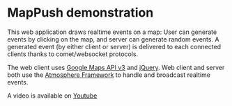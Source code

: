 # MapPush demonstration
This web application draws realtime events on a map:
User can generate events by clicking on the map, and server can generate random events. 
A generated event (by either client or server) is delivered to each connected clients thanks to comet/websocket protocols.

The web client uses [Google Maps API v3](http://code.google.com/intl/fr-FR/apis/maps/documentation/javascript/) and [jQuery](http://jquery.com/).
Web client and server both use the [Atmosphere Framework](https://github.com/Atmosphere/atmosphere) to handle and broadcast realtime events.

A video is available on [Youtube](http://www.youtube.com/watch?v=1Abv88t5igc)
